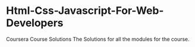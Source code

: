# Html-Css-Javascript-For-Web-Developers
Coursera Course Solutions
The Solutions for all the modules for the course.
